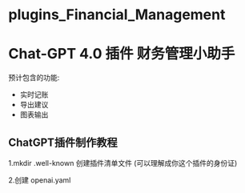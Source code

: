# plugins_Financial_Management

# Chat-GPT 4.0 插件 财务管理小助手 

预计包含的功能:

* 实时记账
* 导出建议
* 图表输出

## ChatGPT插件制作教程


1.mkdir .well-known 
创建插件清单文件 (可以理解成你这个插件的身份证)


2.创建 openai.yaml 
